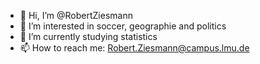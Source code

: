 - 👋 Hi, I’m @RobertZiesmann
- 👀 I’m interested in soccer, geographie and politics
- 🌱 I’m currently studying statistics
- 📫 How to reach me: Robert.Ziesmann@campus.lmu.de

<!---
RobertZiesmann/RobertZiesmann is a ✨ special ✨ repository because its `README.md` (this file) appears on your GitHub profile.
You can click the Preview link to take a look at your changes.
--->
